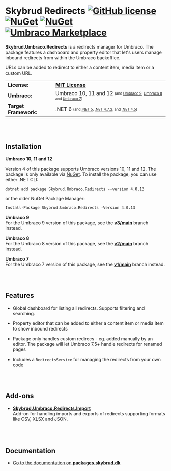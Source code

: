 # Skybrud Redirects [![GitHub license](https://img.shields.io/badge/license-MIT-blue.svg)](LICENSE.md) [![NuGet](https://img.shields.io/nuget/vpre/Skybrud.Umbraco.Redirects.svg)](https://www.nuget.org/packages/Skybrud.Umbraco.Redirects) [![NuGet](https://img.shields.io/nuget/dt/Skybrud.Umbraco.Redirects.svg)](https://www.nuget.org/packages/Skybrud.Umbraco.Redirects) [![Umbraco Marketplace](https://img.shields.io/badge/umbraco-marketplace-%233544B1)](https://marketplace.umbraco.com/package/skybrud.umbraco.redirects)

**Skybrud.Umbraco.Redirects** is a redirects manager for Umbraco. The package features a dashboard and property editor that let's users manage inbound redirects from within the Umbraco backoffice.

URLs can be added to redirect to either a content item, media item or a custom URL.

<table>
  <tr>
    <td><strong>License:</strong></td>
    <td><a href="./LICENSE.md"><strong>MIT License</strong></a></td>
  </tr>
  <tr>
    <td><strong>Umbraco:</strong></td>
    <td>
      Umbraco 10, 11 and 12
      <sub><sup>(and <a href="https://github.com/skybrud/Skybrud.Umbraco.Redirects/tree/v3/main">Umbraco 9</a>, <a href="https://github.com/skybrud/Skybrud.Umbraco.Redirects/tree/v2/main">Umbraco 8</a> and <a href="https://github.com/skybrud/Skybrud.Umbraco.Redirects/tree/v1/main">Umbraco 7</a>)</sup></sub>
    </td>
  </tr>
  <tr>
    <td><strong>Target Framework:</strong></td>
    <td>
      .NET 6
      <sub><sup>(and <a href="https://github.com/skybrud/Skybrud.Umbraco.Redirects/tree/v3/main">.NET 5</a>, <a href="https://github.com/skybrud/Skybrud.Umbraco.Redirects/tree/v2/main">.NET 4.7.2</a>, and <a href="https://github.com/skybrud/Skybrud.Umbraco.Redirects/tree/v1/main">.NET 4.5</a>)</sup></sub>
    </td>
  </tr>
</table>





<br /><br />

## Installation

**Umbraco 10, 11 and 12**  

Version 4 of this package supports Umbraco versions 10, 11 and 12. The package is only available via [NuGet](https://www.nuget.org/packages/Skybrud.Umbraco.Redirects/4.0.13). To install the package, you can use either .NET CLI:

```
dotnet add package Skybrud.Umbraco.Redirects --version 4.0.13
```

or the older NuGet Package Manager:

```
Install-Package Skybrud.Umbraco.Redirects -Version 4.0.13
```

**Umbraco 9**  
For the Umbraco 9 version of this package, see the [**v3/main**](https://github.com/skybrud/Skybrud.Umbraco.Redirects/tree/v3/main) branch instead.

**Umbraco 8**  
For the Umbraco 8 version of this package, see the [**v2/main**](https://github.com/skybrud/Skybrud.Umbraco.Redirects/tree/v2/main) branch instead.

**Umbraco 7**  
For the Umbraco 7 version of this package, see the [**v1/main**](https://github.com/skybrud/Skybrud.Umbraco.Redirects/tree/v1/main) branch instead.




<br /><br />

## Features

- Global dashboard for listing all redirects. Supports filtering and searching.

- Property editor that can be added to either a content item or media item to show inbound redirects

- Package only handles custom redirecs - eg. added manually by an editor. The package will let Umbraco 7.5+ handle redirects for renamed pages

- Includes a `RedirectsService` for managing the redirects from your own code

[NuGetPackage]: https://www.nuget.org/packages/Skybrud.Umbraco.Redirects
[GitHubRelease]: https://github.com/skybrud/Skybrud.Umbraco.Redirects/releases




<br /><br />

## Add-ons

- [**Skybrud.Umbraco.Redirects.Import**](https://github.com/skybrud/Skybrud.Umbraco.Redirects.Import)  
Add-on for handling imports and exports of redirects supporting formats like CSV, XLSX and JSON.





<br /><br />

## Documentation

- [Go to the documentation on **packages.skybrud.dk**](https://packages.skybrud.dk/skybrud.umbraco.redirects/docs/v4/)
